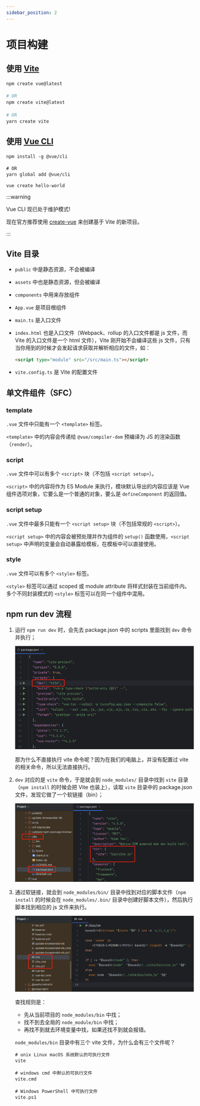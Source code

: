 ```yaml
---
sidebar_position: 2
---
```


# 项目构建

## 使用 [Vite](https://cn.vitejs.dev/)

```bash
npm create vue@latest

# OR
npm create vite@latest

# OR
yarn create vite
```

## 使用 [Vue CLI](https://cli.vuejs.org/zh/)

```shell title="安装"
npm install -g @vue/cli

# OR
yarn global add @vue/cli
```

```shell title="创建项目"
vue create hello-world
```

:::warning

Vue CLI 现已处于维护模式!

现在官方推荐使用 [create-vue](https://github.com/vuejs/create-vue) 来创建基于 Vite 的新项目。

:::

## Vite 目录

- `public` 中是静态资源，不会被编译
- `assets` 中也是静态资源，但会被编译
- `components` 中用来存放组件
- `App.vue` 是项目根组件
- `main.ts` 是入口文件
- `index.html` 也是入口文件（Webpack、rollup 的入口文件都是 js 文件，而 Vite 的入口文件是一个 html 文件），Vite 刚开始不会编译这些 js 文件，只有当你用到的时候才会发起请求获取并解析相应的文件，如：

  ```html title="index.html"
  <script type="module" src="/src/main.ts"></script>
  ```
  
- `vite.config.ts` 是 Vite 的配置文件

## 单文件组件（SFC）

### template

`.vue` 文件中只能有一个 `<template>` 标签。

`<template>` 中的内容会传递给 `@vue/compiler-dom` 预编译为 JS 的渲染函数（`render`）。

### script

`.vue` 文件中可以有多个 `<script>` 块（不包括 `<script setup>`）。

`<script>` 中的内容将作为 ES Module 来执行，模块默认导出的内容应该是 Vue 组件选项对象，它要么是一个普通的对象，要么是 `defineComponent` 的返回值。

### script setup

`.vue` 文件中最多只能有一个 `<script setup>` 块（不包括常规的 `<script>`）。

`<script setup>` 中的内容会被预处理并作为组件的 `setup()` 函数使用，`<script setup>` 中声明的变量会自动暴露给模板，在模板中可以直接使用。

### style

`.vue` 文件可以有多个 `<style>` 标签。

`<style>` 标签可以通过 scoped 或 module attribute 将样式封装在当前组件内。多个不同封装模式的 `<style>` 标签可以在同一个组件中混用。

## npm run dev 流程

1. 运行 `npm run dev` 时，会先去 package.json 中的 scripts 里面找到 `dev` 命令并执行；

    ![img_1.png](images/img_1.png)

    那为什么不直接执行 vite 命令呢？因为在我们的电脑上，并没有配置过 vite 的相关命令，所以无法直接执行。

2. `dev` 对应的是 `vite` 命令，于是就会到 `node_modules/` 目录中找到 `vite` 目录（`npm install` 的时候会把 Vite 也装上），读取 `vite` 目录中的 package.json 文件，发现它做了一个软链接（bin）；

    ![img_2.png](images/img_2.png)

3. 通过软链接，就会到 `node_modules/bin/` 目录中找到对应的脚本文件（`npm install` 的时候会在 `node_modules/.bin/` 目录中创建好脚本文件），然后执行脚本找到相应的 js 文件来执行。

    ![img_3.png](images/img_3.png)

    查找规则是：
   - 先从当前项目的 `node_modules/bin` 中找；
   - 找不到去全局的 `node_module/bin` 中找；
   - 再找不到就去环境变量中找，如果还找不到就会报错。

    `node_modules/bin` 目录中有三个 vite 文件，为什么会有三个文件呢？

    ```shell
    # unix Linux macOS 系统默认的可执行文件
    vite
  
    # windows cmd 中默认的可执行文件
    vite.cmd
  
    # Windows PowerShell 中可执行文件
    vite.ps1
    ```
